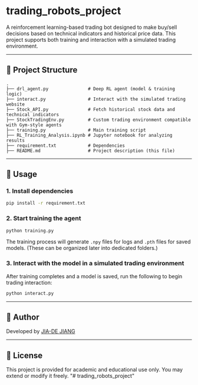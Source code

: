 # trading_robots_project

A reinforcement learning-based trading bot designed to make buy/sell decisions based on technical indicators and historical price data. This project supports both training and interaction with a simulated trading environment.

---

## 📁 Project Structure

```
.
├── drl_agent.py               # Deep RL agent (model & training logic)
├── interact.py                # Interact with the simulated trading website
├── Stock_API.py               # Fetch historical stock data and technical indicators
├── StockTradingEnv.py         # Custom trading environment compatible with Gym-style agents
├── training.py                # Main training script
├── RL_Training_Analysis.ipynb # Jupyter notebook for analyzing results
├── requirement.txt            # Dependencies
├── README.md                  # Project description (this file)
```

---

## 🚀 Usage

### 1. Install dependencies

```bash
pip install -r requirement.txt
```

### 2. Start training the agent

```bash
python training.py
```

The training process will generate `.npy` files for logs and `.pth` files for saved models. (These can be organized later into dedicated folders.)

### 3. Interact with the model in a simulated trading environment

After training completes and a model is saved, run the following to begin trading interaction:

```bash
python interact.py
```

---

## 👤 Author

Developed by [JIA-DE JIANG](https://github.com/p76121699)

---

## 📄 License

This project is provided for academic and educational use only. You may extend or modify it freely.
"# trading_robots_project" 
